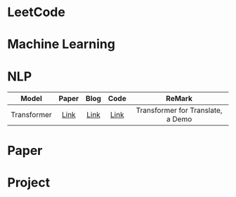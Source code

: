 # LeetCode


# Machine Learning


# NLP

| Model      | Paper  | Blog   | Code   | ReMark |
| :-: | :-: | :-: | :-: | :-: |
| Transformer| [Link](https://proceedings.neurips.cc/paper/2017/file/3f5ee243547dee91fbd053c1c4a845aa-Paper.pdf) | [Link](https://aestheticisma.github.io/2021/10/11/transformer/) | [Link](./Transformer/Transformer.ipynb) | Transformer for Translate, a Demo |


# Paper


# Project
